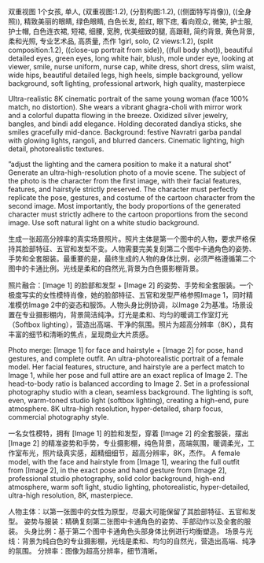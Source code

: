 
双重视图
1个女孩, 单人, (双重视图:1.2), (分割构图:1.2), ((侧面特写肖像)), ((全身照)), 精致美丽的眼睛, 绿色眼睛, 白色长发, 脸红, 眼下痣, 看向观众, 微笑, 护士服, 护士帽, 白色连衣裙, 短裙, 细腰, 宽胯, 优美细致的腿, 高跟鞋, 简约背景, 黄色背景, 柔和光照, 专业艺术品, 高质量, 杰作
1girl, solo, (2 views:1.2), (split composition:1.2), ((close-up portrait from side)), ((full body shot)), beautiful detailed eyes, green eyes, long white hair, blush, mole under eye, looking at viewer, smile, nurse uniform, nurse cap, white dress, short dress, slim waist, wide hips, beautiful detailed legs, high heels, simple background, yellow background, soft lighting, professional artwork, high quality, masterpiece


Ultra-realistic 8K cinematic portrait of the same young woman (face 100% match, no distortion). She wears a vibrant ghagra-choli with mirror work and a colorful dupatta flowing in the breeze. Oxidized silver jewelry, bangles, and bindi add elegance. Holding decorated dandiya sticks, she smiles gracefully mid-dance. Background: festive Navratri garba pandal with glowing lights, rangoli, and blurred dancers. Cinematic lighting, high detail, photorealistic textures.


”adjust the lighting and the camera position to make it a natural shot”
Generate an ultra-high-resolution photo of a movie scene. The subject of the photo is the character from the first image, with their facial features, features, and hairstyle strictly preserved. The character must perfectly replicate the pose, gestures, and costume of the cartoon character from the second image. Most importantly, the body proportions of the generated character must strictly adhere to the cartoon proportions from the second image. Use soft natural light on a white studio background.

生成一张超高分辨率的真实场景照片。照片主体是第一个图中的人物，要求严格保持其脸部特征、五官和发型不变。人物需要完美复刻第二个图中卡通角色的姿势、手势和全套服装。最重要的是，最终生成的人物的身体比例，必须严格遵循第二个图中的卡通比例。光线是柔和的自然光,背景为白色摄影棚背景。

照片融合：[Image 1] 的脸部和发型 + [Image 2] 的姿势、手势和全套服装。一个极度写实的女性模特肖像，她的脸部特征、五官和发型严格参照Image 1，同时精准模仿Image 2中的姿态和服饰。人物头身比例协调，以Image 2为基准。场景设置在专业摄影棚内，背景简洁纯净。灯光是柔和、均匀的暖调工作室灯光（Softbox lighting），营造出高端、干净的氛围。照片为超高分辨率（8K），具有丰富的细节和清晰的焦点，呈现商业大片质感。

Photo merge: [Image 1] for face and hairstyle + [Image 2] for pose, hand gestures, and complete outfit. An ultra-photorealistic portrait of a female model. Her facial features, structure, and hairstyle are a perfect match to Image 1, while her pose and full attire are an exact replica of Image 2. The head-to-body ratio is balanced according to Image 2. Set in a professional photography studio with a clean, seamless background. The lighting is soft, even, warm-toned studio light (softbox lighting), creating a high-end, pure atmosphere. 8K ultra-high resolution, hyper-detailed, sharp focus, commercial photography style.

一名女性模特，拥有 [Image 1] 的脸和发型，穿着 [Image 2] 的全套服装，摆出 [Image 2] 的精准姿势和手势，专业摄影棚，纯色背景，高端氛围，暖调柔光，工作室布光，照片级真实感，超精细细节，超高分辨率，8K，杰作。
A female model, with the face and hairstyle from [Image 1], wearing the full outfit from [Image 2], in the exact pose and hand gesture from [Image 2], professional studio photography, solid color background, high-end atmosphere, warm soft light, studio lighting, photorealistic, hyper-detailed, ultra-high resolution, 8K, masterpiece.


人物主体：以第一张图中的女性为原型，尽最大可能保留了其脸部特征、五官和发型。
姿势与服装：精确复刻第二张图中卡通角色的姿势、手部动作以及全套的服装。
头身比例：基于第二个图中卡通角色头部身体比例进行均衡塑造。
场景与光线：背景为纯白色的专业摄影棚，光线是柔和、均匀的自然光，营造出高端、纯净的氛围。
分辨率：图像为超高分辨率，细节清晰。




